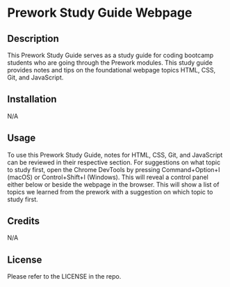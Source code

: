 # Prework Study Guide Webpage

## Description

This Prework Study Guide serves as a study guide for coding bootcamp students who are going through the Prework modules. This study guide provides notes and tips on the foundational webpage topics HTML, CSS, Git, and JavaScript. 


## Installation

N/A

## Usage

To use this Prework Study Guide, notes for HTML, CSS, Git, and JavaScript can be reviewed in their respective section. For suggestions on what topic to study first, open the Chrome DevTools by pressing Command+Option+I (macOS) or Control+Shift+I (Windows). This will reveal a control panel either below or beside the webpage in the browser. This will show a list of topics we learned from the prework with a suggestion on which topic to study first.


## Credits

N/A

## License

Please refer to the LICENSE in the repo.

